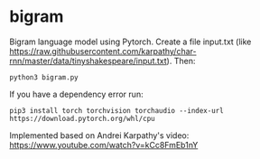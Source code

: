 # bigram
Bigram language model using Pytorch.
Create a file input.txt (like https://raw.githubusercontent.com/karpathy/char-rnn/master/data/tinyshakespeare/input.txt).
Then:
```
python3 bigram.py
```
If you have a dependency error run:
```
pip3 install torch torchvision torchaudio --index-url https://download.pytorch.org/whl/cpu
```

Implemented based on Andrei Karpathy's video:
https://www.youtube.com/watch?v=kCc8FmEb1nY
